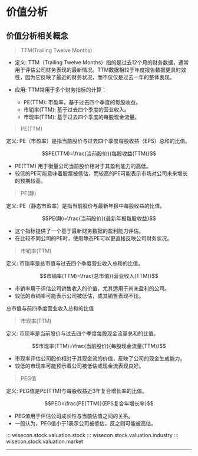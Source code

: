 # 价值分析

## 价值分析相关概念

> TTM(Trailing Twelve Months)

- 定义: TTM（Trailing Twelve Months）指的是过去12个月的财务数据，通常用于评估公司财务表现的最新情况。TTM数据相较于年度报告数据更具时效性，因为它反映了最近的财务状况，而不仅仅是过去一年的整体表现。

- 应用: TTM常用于多个财务指标的计算：
    - PE(TTM): 市盈率，基于过去四个季度的每股收益。
    - 市销率(TTM): 基于过去四个季度的营业收入。
    - 市现率(TTM): 基于过去四个季度的每股现金流量。

> PE(TTM)

定义: PE（市盈率）是指当前股价与过去四个季度每股收益（EPS）总和的比值。

$$PE(TTM)=\frac{当前股价}{每股收益(TTM)}$$

- PE(TTM) 用于衡量公司当前股价相对于其盈利能力的高低。
- 较低的PE可能意味着股票被低估，而较高的PE可能表示市场对公司未来增长的预期较高。

> PE(静)

定义: PE（静态市盈率）是指当前股价与最新年报中每股收益的比值。

$$PE(静)=\frac{当前股价}{最新年报每股收益}$$

- 这个指标提供了一个基于最新财务数据的盈利能力评估。
- 在比较不同公司的PE时，使用静态PE可以更直接反映公司财务状况。

> 市销率(TTM)

定义: 市销率是总市值与过去四个季度营业收入总和的比值。

$$市销率(TTM)=\frac{总市值}{营业收入(TTM)}$$

- 市销率用于评估公司销售收入的价值，尤其适用于尚未盈利的公司。
- 较低的市销率可能表示公司被低估，或其销售表现不佳。

总市值与前四季度营业收入总和的比值

> 市现率(TTM)

定义: 市现率是当前股价与过去四个季度每股现金流量总和的比值。

$$市现率(TTM)=\frac{当前股价}{每股现金流量(TTM)}$$

- 市现率评估公司股价相对于其现金流的价值，反映了公司的现金生成能力。
- 较低的市现率可能预示着公司被低估或现金流表现良好。

> PEG值

定义: PEG值是PE(TTM)与每股收益近3年复合增长率的比值。

$$PEG=\frac{PE(TTM)}{EPS复合年增长率}$$

- PEG值用于评估公司成长性与当前估值之间的关系。
- 一般认为，PEG值小于1表示公司被低估，反之则可能被高估。

::: wisecon.stock.valuation.stock
::: wisecon.stock.valuation.industry
::: wisecon.stock.valuation.market

------
